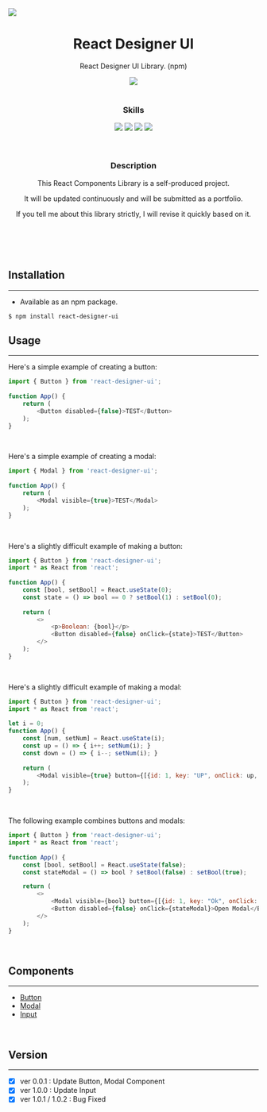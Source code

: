<image src="https://ifh.cc/g/AwamJW.png">
<div align="center">
  <h1>React Designer UI</h1>
  <p>React Designer UI Library. (npm)</p> <image src="https://img.shields.io/badge/npm%20package-1.0.2-green?style=flat-square">
  <br><br>
  <h3><b>Skills</b></h3>
  <image src="https://img.shields.io/badge/javascript-%23323330.svg?style=for-the-badge&logo=javascript&logoColor=%23F7DF1E">
  <image src="https://img.shields.io/badge/react-%2320232a.svg?style=for-the-badge&logo=react&logoColor=%2361DAFB">
  <image src="https://img.shields.io/badge/css3-%231572B6.svg?style=for-the-badge&logo=css3&logoColor=white">
  <image src="https://img.shields.io/badge/NPM-%23000000.svg?style=for-the-badge&logo=npm&logoColor=white">
  <br><br><br>
  <h3><b>Description</b></h3>
  <p>This React Components Library is a self-produced project.</p>
  <p>It will be updated continuously and will be submitted as a portfolio.</p>
  <p>If you tell me about this library strictly, I will revise it quickly based on it.</p>
  <h1></h1>
</div>
<br><br>
    
## Installation
--------------
+ Available as an npm package.
```
$ npm install react-designer-ui
```

## Usage
--------------
Here's a simple example of creating a button:
```js
import { Button } from 'react-designer-ui';
    
function App() {
    return (
        <Button disabled={false}>TEST</Button>
    );
}
```

<br>
    
Here's a simple example of creating a modal:
```js
import { Modal } from 'react-designer-ui';
    
function App() {
    return (
        <Modal visible={true}>TEST</Modal>
    );
}
```

<br>
    
Here's a slightly difficult example of making a button:
```js
import { Button } from 'react-designer-ui';
import * as React from 'react';
    
function App() {
    const [bool, setBool] = React.useState(0);
    const state = () => bool == 0 ? setBool(1) : setBool(0);
    
    return (
        <>
            <p>Boolean: {bool}</p>
            <Button disabled={false} onClick={state}>TEST</Button>
        </>
    );
}
```

<br>
    
Here's a slightly difficult example of making a modal:
```js
import { Button } from 'react-designer-ui';
import * as React from 'react';
    
let i = 0;
function App() {
    const [num, setNum] = React.useState(i);
    const up = () => { i++; setNum(i); }
    const down = () => { i--; setNum(i); }
    
    return (
        <Modal visible={true} button={[{id: 1, key: "UP", onClick: up, disabled: false}, {id: 2, key: "DOWN", onClick: down, disabled: false}]}>{num}</Modal>
    );
}
```

<br>
    
The following example combines buttons and modals:
```js
import { Button } from 'react-designer-ui';
import * as React from 'react';
    
function App() {
    const [bool, setBool] = React.useState(false);
    const stateModal = () => bool ? setBool(false) : setBool(true);

    return (
        <>
            <Modal visible={bool} button={[{id: 1, key: "Ok", onClick: stateModal, disabled: false}, {id: 2, key: "Cancel", disabled: true}]}>test</Modal>
            <Button disabled={false} onClick={stateModal}>Open Modal</Button>
        </>
    );
}
```

<br>
       
## Components
--------------
+ [Button](https://github.com/ICe1BotMaker/react-designer-ui/tree/main/react-designer/components/button)
+ [Modal](https://github.com/ICe1BotMaker/react-designer-ui/tree/main/react-designer/components/modal)
+ [Input](https://github.com/ICe1BotMaker/react-designer-ui/tree/main/react-designer/components/input)

<br>
       
## Version
--------------
- [x] ver 0.0.1 : Update Button, Modal Component
- [x] ver 1.0.0 : Update Input
- [x] ver 1.0.1 / 1.0.2 : Bug Fixed
